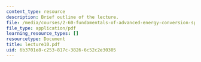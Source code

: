 ```yaml
---
content_type: resource
description: Brief outline of the lecture.
file: /media/courses/2-60-fundamentals-of-advanced-energy-conversion-spring-2004/6b3701e8c253817c38266c52c2e30305_lecture10.pdf
file_type: application/pdf
learning_resource_types: []
resourcetype: Document
title: lecture10.pdf
uid: 6b3701e8-c253-817c-3826-6c52c2e30305
---
```

